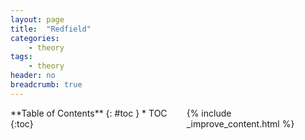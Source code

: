 ```yaml
---
layout: page
title:  "Redfield"
categories:
    - theory
tags:
    - theory
header: no
breadcrumb: true
---
```

<div class="row">
<div class="medium-4 medium-push-8 columns" markdown="1">
<div class="panel radius" markdown="1">
**Table of Contents**
{: #toc }
*  TOC
{:toc}
</div>

<div class="medium-8 medium-pull-4 columns" markdown="1">
{% include _improve_content.html %}

